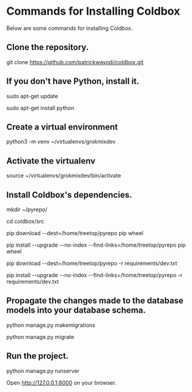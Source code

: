 Commands for Installing Coldbox
===============================

Below are some commands for installing Coldbox.


## Clone the repository.
git clone https://github.com/patrickwayodi/coldbox.git


## If you don't have Python, install it.
sudo apt-get update

sudo apt-get install python


## Create a virtual environment 
python3 -m venv ~/virtualenvs/grokmixdev


## Activate the virtualenv
source ~/virtualenvs/grokmixdev/bin/activate


## Install Coldbox's dependencies.
mkdir ~/pyrepo/

cd coldbox/src

pip download --dest=/home/treetop/pyrepo pip wheel

pip install --upgrade --no-index --find-links=/home/treetop/pyrepo pip wheel

pip download --dest=/home/treetop/pyrepo -r requirements/dev.txt

pip install --upgrade --no-index --find-links=/home/treetop/pyrepo -r requirements/dev.txt


## Propagate the changes made to the database models into your database schema.
python manage.py makemigrations

python manage.py migrate


## Run the project.
python manage.py runserver

Open http://127.0.0.1:8000 on your browser.
